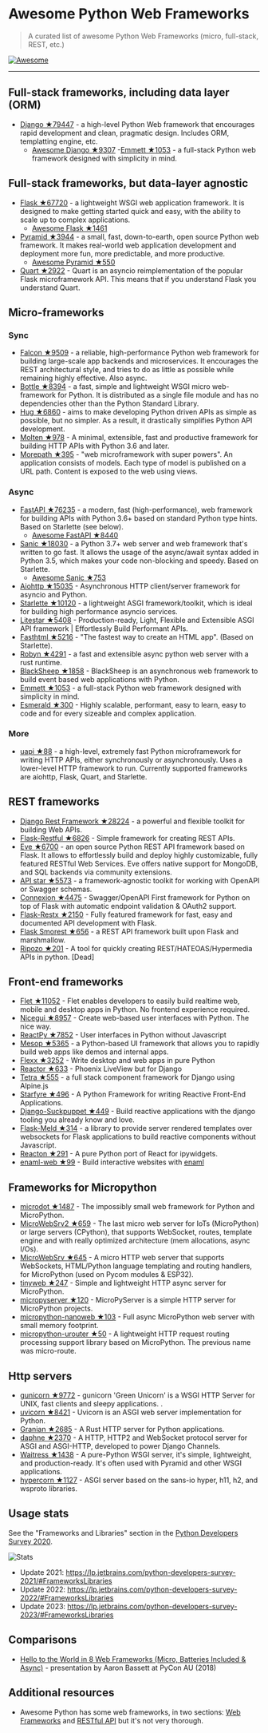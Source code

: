 # Awesome Python Web Frameworks


> A curated list of awesome Python Web Frameworks (micro, full-stack, REST, etc.)


[![Awesome](https://awesome.re/badge.svg)](https://awesome.re)

---

## Full-stack frameworks, including data layer (ORM)


- [Django ★79447](https://github.com/django/django) - a high-level Python Web framework that encourages rapid development and clean, pragmatic design. Includes ORM, templatting engine, etc.
  - [Awesome Django ★9307](https://github.com/wsvincent/awesome-django)
-[Emmett ★1053](https://github.com/emmett-framework/emmett) - a full-stack Python web framework designed with simplicity in mind.

## Full-stack frameworks, but data-layer agnostic

- [Flask ★67720](https://github.com/pallets/flask) - a lightweight WSGI web application framework. It is designed to make getting started quick and easy, with the ability to scale up to complex applications.
  - [Awesome Flask ★1461](https://github.com/mjhea0/awesome-flask)
- [Pyramid ★3944](https://github.com/Pylons/pyramid) - a small, fast, down-to-earth, open source Python web framework. It makes real-world web application development and deployment more fun, more predictable, and more productive.
  - [Awesome Pyramid ★550](https://github.com/uralbash/awesome-pyramid)
- [Quart ★2922](https://github.com/pallets/quart) - Quart is an asyncio reimplementation of the popular Flask microframework API. This means that if you understand Flask you understand Quart.


## Micro-frameworks

### Sync

- [Falcon ★9509](https://github.com/falconry/falcon) - a reliable, high-performance Python web framework for building large-scale app backends and microservices. It encourages the REST architectural style, and tries to do as little as possible while remaining highly effective. Also async.
- [Bottle ★8394](https://github.com/bottlepy/bottle) - a fast, simple and lightweight WSGI micro web-framework for Python. It is distributed as a single file module and has no dependencies other than the Python Standard Library.
- [Hug ★6860](https://github.com/hugapi/hug) - aims to make developing Python driven APIs as simple as possible, but no simpler. As a result, it drastically simplifies Python API development.
- [Molten ★978](https://github.com/Bogdanp/molten) - A minimal, extensible, fast and productive framework for building HTTP APIs with Python 3.6 and later.
- [Morepath ★395](https://github.com/morepath/morepath) - "web microframework with super powers". An application consists of models. Each type of model is published on a URL path. Content is exposed to the web using views.

### Async

- [FastAPI ★76235](https://github.com/tiangolo/fastapi) - a modern, fast (high-performance), web framework for building APIs with Python 3.6+ based on standard Python type hints. Based on Starlette (see below).
  - [Awesome FastAPI ★8440](https://github.com/mjhea0/awesome-fastapi)
- [Sanic ★18030](https://github.com/sanic-org/sanic) - a Python 3.7+ web server and web framework that's written to go fast. It allows the usage of the async/await syntax added in Python 3.5, which makes your code non-blocking and speedy. Based on Starlette.
  - [Awesome Sanic ★753](https://github.com/mekicha/awesome-sanic)
- [Aiohttp ★15035](https://github.com/aio-libs/aiohttp) - Asynchronous HTTP client/server framework for asyncio and Python.
- [Starlette ★10120](https://github.com/encode/starlette) - a lightweight ASGI framework/toolkit, which is ideal for building high performance asyncio services.
- [Litestar ★5408](https://github.com/litestar-org/litestar) - Production-ready, Light, Flexible and Extensible ASGI API framework | Effortlessly Build Performant APIs.
- [Fasthtml ★5216](https://github.com/AnswerDotAI/fasthtml) - "The fastest way to create an HTML app". (Based on Starlette).
- [Robyn ★4291](https://github.com/sansyrox/robyn) - a fast and extensible async python web server with a rust runtime.
- [BlackSheep ★1858](https://github.com/Neoteroi/BlackSheep) - BlackSheep is an asynchronous web framework to build event based web applications with Python.
- [Emmett ★1053](https://github.com/emmett-framework/emmett) - a full-stack Python web framework designed with simplicity in mind.
- [Esmerald ★300](https://github.com/dymmond/esmerald) - Highly scalable, performant, easy to learn, easy to code and for every sizeable and complex application.


### More

- [uapi ★88](https://github.com/Tinche/uapi) - a high-level, extremely fast Python microframework for writing HTTP APIs, either synchronously or asynchronously. Uses a lower-level HTTP framework to run. Currently supported frameworks are aiohttp, Flask, Quart, and Starlette.


## REST frameworks

- [Django Rest Framework ★28224](https://github.com/encode/django-rest-framework) - a powerful and flexible toolkit for building Web APIs.
- [Flask-Restful ★6826](https://github.com/flask-restful/flask-restful) - Simple framework for creating REST APIs.
- [Eve ★6700](https://github.com/pyeve/eve) - an open source Python REST API framework based on Flask. It allows to effortlessly build and deploy highly customizable, fully featured RESTful Web Services. Eve offers native support for MongoDB, and SQL backends via community extensions.
- [API star ★5573](https://github.com/encode/apistar) - a framework-agnostic toolkit for working with OpenAPI or Swagger schemas.
- [Connexion ★4475](https://github.com/zalando/connexion) - Swagger/OpenAPI First framework for Python on top of Flask with automatic endpoint validation & OAuth2 support.
- [Flask-Restx ★2150](https://github.com/python-restx/flask-restx) - Fully featured framework for fast, easy and documented API development with Flask.
- [Flask Smorest ★656](https://github.com/marshmallow-code/flask-smorest) - a REST API framework built upon Flask and marshmallow.
- [Ripozo ★201](https://github.com/vertical-knowledge/ripozo) -  A tool for quickly creating REST/HATEOAS/Hypermedia APIs in python. [Dead]


## Front-end frameworks

- [Flet ★11052](https://github.com/flet-dev/flet) - Flet enables developers to easily build realtime web, mobile and desktop apps in Python. No frontend experience required.
- [Nicegui ★8957](https://github.com/zauberzeug/nicegui) - Create web-based user interfaces with Python. The nice way.
- [ReactPy ★7852](https://github.com/reactive-python/reactpy) - User interfaces in Python without Javascript
- [Mesop ★5365](https://github.com/google/mesop) - a Python-based UI framework that allows you to rapidly build web apps like demos and internal apps.
- [Flexx ★3252](https://github.com/flexxui/flexx) -  Write desktop and web apps in pure Python
- [Reactor ★633](https://github.com/edelvalle/reactor) -  Phoenix LiveView but for Django
- [Tetra ★555](https://github.com/samwillis/tetra) - a full stack component framework for Django using Alpine.js
- [Starfyre ★496](https://github.com/sansyrox/starfyre) - A Python Framework for writing Reactive Front-End Applications.
- [Django-Suckpuppet ★449](https://github.com/jonathan-s/django-sockpuppet) - Build reactive applications with the django tooling you already know and love.
- [Flask-Meld ★314](https://github.com/mikeabrahamsen/Flask-Meld) - a library to provide server rendered templates over websockets for Flask applications to build reactive components without Javascript.
- [Reacton ★291](https://github.com/widgetti/reacton) - A pure Python port of React for ipywidgets.
- [enaml-web ★99](https://github.com/codelv/enaml-web) - Build interactive websites with [enaml](https://github.com/nucleic/enaml)

## Frameworks for Micropython

- [microdot ★1487](https://github.com/miguelgrinberg/microdot) - The impossibly small web framework for Python and MicroPython.
- [MicroWebSrv2 ★659](https://github.com/jczic/MicroWebSrv2) - The last micro web server for IoTs (MicroPython) or large servers (CPython), that supports WebSocket, routes, template engine and with really optimized architecture (mem allocations, async I/Os).
- [MicroWebSrv ★645](https://github.com/jczic/MicroWebSrv) - A micro HTTP web server that supports WebSockets, HTML/Python language templating and routing handlers, for MicroPython (used on Pycom modules & ESP32).
- [tinyweb ★247](https://github.com/belyalov/tinyweb) - Simple and lightweight HTTP async server for MicroPython.
- [micropyserver ★120](https://github.com/troublegum/micropyserver) - MicroPyServer is a simple HTTP server for MicroPython projects.
- [micropython-nanoweb ★103](https://github.com/hugokernel/micropython-nanoweb) - Full async MicroPython web server with small memory footprint.
- [micropython-urouter ★50](https://github.com/whales-chen/micropython-urouter) - A lightweight HTTP request routing processing support library based on MicroPython. The previous name was micro-route.

## Http servers

- [gunicorn ★9772](https://github.com/benoitc/gunicorn) - gunicorn 'Green Unicorn' is a WSGI HTTP Server for UNIX, fast clients and sleepy applications. .
- [uvicorn ★8421](https://github.com/encode/uvicorn) - Uvicorn is an ASGI web server implementation for Python.
- [Granian ★2685](https://github.com/emmett-framework/granian) - A Rust HTTP server for Python applications.
- [daphne ★2370](https://github.com/django/daphne) - A HTTP, HTTP2 and WebSocket protocol server for ASGI and ASGI-HTTP, developed to power Django Channels.
- [Waitress ★1438](https://github.com/Pylons/waitress) - A pure-Python WSGI server, it's simple, lightweight, and production-ready. It's often used with Pyramid and other WSGI applications.
- [hypercorn ★1127](https://github.com/pgjones/hypercorn) - ASGI server based on the sans-io hyper, h11, h2, and wsproto libraries.

## Usage stats

See the "Frameworks and Libraries" section in the [Python Developers Survey 2020](https://www.jetbrains.com/lp/python-developers-survey-2020/).

![Stats](https://raw.githubusercontent.com/sfermigier/awesome-python-web-frameworks/main/python-web-frameworks-usage.png)

- Update 2021: <https://lp.jetbrains.com/python-developers-survey-2021/#FrameworksLibraries>
- Update 2022: <https://lp.jetbrains.com/python-developers-survey-2022/#FrameworksLibraries>
- Update 2023: <https://lp.jetbrains.com/python-developers-survey-2023/#FrameworksLibraries>


## Comparisons

- [Hello to the World in 8 Web Frameworks (Micro, Batteries Included & Async)](https://noti.st/aaronbassett/lK9Ah7/hello-to-the-world-in-8-web-frameworks-micro-batteries-included-async) - presentation by Aaron Bassett at PyCon AU (2018)


## Additional resources

- Awesome Python has some web frameworks, in two sections: [Web Frameworks](https://github.com/vinta/awesome-python#web-frameworks) and [RESTful API](https://github.com/vinta/awesome-python#restful-api) but it's not very thorough.
